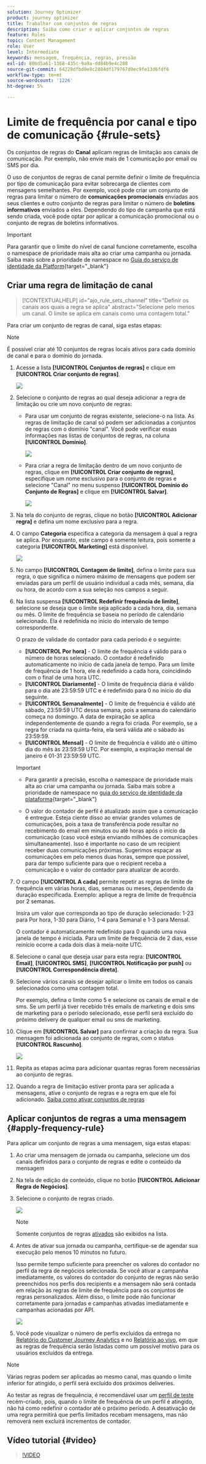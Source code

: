 ```yaml
---
solution: Journey Optimizer
product: journey optimizer
title: Trabalhar com conjuntos de regras
description: Saiba como criar e aplicar conjuntos de regras
feature: Rules
topic: Content Management
role: User
level: Intermediate
keywords: mensagem, frequência, regras, pressão
exl-id: 80bd5a61-1368-435c-9a9a-dd84b9e4c208
source-git-commit: 64228dfbd0e8c2884df179767d0ec9fe13d6fdf6
workflow-type: tm+mt
source-wordcount: '1226'
ht-degree: 5%

---
```


# Limite de frequência por canal e tipo de comunicação {#rule-sets}

Os conjuntos de regras do **Canal** aplicam regras de limitação aos canais de comunicação. Por exemplo, não envie mais de 1 comunicação por email ou SMS por dia.

O uso de conjuntos de regras de canal permite definir o limite de frequência por tipo de comunicação para evitar sobrecarga de clientes com mensagens semelhantes. Por exemplo, você pode criar um conjunto de regras para limitar o número de **comunicações promocionais** enviadas aos seus clientes e outro conjunto de regras para limitar o número de **boletins informativos** enviados a eles. Dependendo do tipo de campanha que está sendo criada, você pode optar por aplicar a comunicação promocional ou o conjunto de regras de boletins informativos.

>[!IMPORTANT]
>
>Para garantir que o limite do nível de canal funcione corretamente, escolha o namespace de prioridade mais alta ao criar uma campanha ou jornada. Saiba mais sobre a prioridade de namespace no [Guia do serviço de identidade da Platform](https://experienceleague.adobe.com/pt-br/docs/experience-platform/identity/features/identity-graph-linking-rules/namespace-priority){target="_blank"}

## Criar uma regra de limitação de canal

>[!CONTEXTUALHELP]
>id="ajo_rule_sets_channel"
>title="Definir os canais aos quais a regra se aplica"
>abstract="Selecione pelo menos um canal. O limite se aplica em canais como uma contagem total."

Para criar um conjunto de regras de canal, siga estas etapas:

>[!NOTE]
>
>É possível criar até 10 conjuntos de regras locais ativos para cada domínio de canal e para o domínio do jornada.

1. Acesse a lista **[!UICONTROL Conjuntos de regras]** e clique em **[!UICONTROL Criar conjunto de regras]**.

   ![](assets/rule-sets-create-button.png)

1. Selecione o conjunto de regras ao qual deseja adicionar a regra de limitação ou crie um novo conjunto de regras:

   * Para usar um conjunto de regras existente, selecione-o na lista. As regras de limitação de canal só podem ser adicionadas a conjuntos de regras com o domínio &quot;canal&quot;. Você pode verificar essas informações nas listas de conjuntos de regras, na coluna **[!UICONTROL Domínio]**.

     ![](assets/journey-capping-list.png)

   * Para criar a regra de limitação dentro de um novo conjunto de regras, clique em **[!UICONTROL Criar conjunto de regras]**, especifique um nome exclusivo para o conjunto de regras e selecione &quot;Canal&quot; no menu suspenso **[!UICONTROL Domínio do Conjunto de Regras]** e clique em **[!UICONTROL Salvar]**.

     ![](assets/rule-sets-create.png)

1. Na tela do conjunto de regras, clique no botão **[!UICONTROL Adicionar regra]** e defina um nome exclusivo para a regra.

1. O campo **Categoria** especifica a categoria da mensagem à qual a regra se aplica. Por enquanto, este campo é somente leitura, pois somente a categoria **[!UICONTROL Marketing]** está disponível.

   ![](assets/rule-set-channels.png)

1. No campo **[!UICONTROL Contagem de limite]**, defina o limite para sua regra, o que significa o número máximo de mensagens que podem ser enviadas para um perfil de usuário individual a cada mês, semana, dia ou hora, de acordo com a sua seleção nos campos a seguir.

1. Na lista suspensa **[!UICONTROL Redefinir frequência de limite]**, selecione se deseja que o limite seja aplicado a cada hora, dia, semana ou mês. O limite de frequência se baseia no período de calendário selecionado. Ela é redefinida no início do intervalo de tempo correspondente.

   O prazo de validade do contador para cada período é o seguinte:

   * **[!UICONTROL Por hora]** - O limite de frequência é válido para o número de horas selecionado. O contador é redefinido automaticamente no início de cada janela de tempo. Para um limite de frequência de 1 hora, ele é redefinido a cada hora, coincidindo com o final de uma hora UTC.
   * **[!UICONTROL Diariamente]** - O limite de frequência diária é válido para o dia até 23:59:59 UTC e é redefinido para 0 no início do dia seguinte.
   * **[!UICONTROL Semanalmente]** - O limite de frequência é válido até sábado, 23:59:59 UTC dessa semana, pois a semana do calendário começa no domingo. A data de expiração se aplica independentemente de quando a regra foi criada. Por exemplo, se a regra for criada na quinta-feira, ela será válida até o sábado às 23:59:59.
   * **[!UICONTROL Mensal]** - O limite de frequência é válido até o último dia do mês às 23:59:59 UTC. Por exemplo, a expiração mensal de janeiro é 01-31 23:59:59 UTC.

   >[!IMPORTANT]
   >
   >* Para garantir a precisão, escolha o namespace de prioridade mais alta ao criar uma campanha ou jornada. Saiba mais sobre a prioridade de namespace no [guia do serviço de identidade da plataforma](https://experienceleague.adobe.com/pt-br/docs/experience-platform/identity/features/identity-graph-linking-rules/namespace-priority){target="_blank"}<br/>
   >
   >* O valor do contador de perfil é atualizado assim que a comunicação é entregue. Esteja ciente disso ao enviar grandes volumes de comunicações, pois a taxa de transferência pode resultar no recebimento do email em minutos ou até horas após o início da comunicação (caso você esteja enviando milhões de comunicações simultaneamente). Isso é importante no caso de um recipient receber duas comunicações próximas. Sugerimos espaçar as comunicações em pelo menos duas horas, sempre que possível, para dar tempo suficiente para que o recipient receba a comunicação e o valor do contador para atualizar de acordo.

1. O campo **[!UICONTROL A cada]** permite repetir as regras de limite de frequência em várias horas, dias, semanas ou meses, dependendo da duração especificada. Exemplo: aplique a regra de limite de frequência por 2 semanas.

   Insira um valor que corresponda ao tipo de duração selecionado: 1-23 para Por hora, 1-30 para Diário, 1-4 para Semanal e 1-3 para Mensal.

   O contador é automaticamente redefinido para 0 quando uma nova janela de tempo é iniciada. Para um limite de frequência de 2 dias, esse reinício ocorre a cada dois dias à meia-noite UTC.

1. Selecione o canal que deseja usar para esta regra: **[!UICONTROL Email]**, **[!UICONTROL SMS]**, **[!UICONTROL Notificação por push]** ou **[!UICONTROL Correspondência direta]**.

1. Selecione vários canais se desejar aplicar o limite em todos os canais selecionados como uma contagem total.

   Por exemplo, defina o limite como 5 e selecione os canais de email e de sms. Se um perfil já tiver recebido três emails de marketing e dois sms de marketing para o período selecionado, esse perfil será excluído do próximo delivery de qualquer email ou sms de marketing.

1. Clique em **[!UICONTROL Salvar]** para confirmar a criação da regra. Sua mensagem foi adicionada ao conjunto de regras, com o status **[!UICONTROL Rascunho]**.

   ![](assets/rule-set-rule-created.png)

1. Repita as etapas acima para adicionar quantas regras forem necessárias ao conjunto de regras.

1. Quando a regra de limitação estiver pronta para ser aplicada a mensagens, ative o conjunto de regras e a regra em que ele foi adicionado. [Saiba como ativar conjuntos de regras](../conflict-prioritization/rule-sets.md#create)

## Aplicar conjuntos de regras a uma mensagem {#apply-frequency-rule}

Para aplicar um conjunto de regras a uma mensagem, siga estas etapas:

1. Ao criar uma mensagem de jornada ou campanha, selecione um dos canais definidos para o conjunto de regras e edite o conteúdo da mensagem

1. Na tela de edição de conteúdo, clique no botão **[!UICONTROL Adicionar Regra de Negócios]**.

1. Selecione o conjunto de regras criado.

   ![](assets/rule-set-campaign-add-rule-button.png)

   >[!NOTE]
   >
   >Somente conjuntos de regras [ativados](#activate-rule) são exibidos na lista.

   <!--Messages where the category selected is **[!UICONTROL Transactional]** will not be evaluated against business rules.-->

1. Antes de ativar sua jornada ou campanha, certifique-se de agendar sua execução pelo menos 10 minutos no futuro.

   Isso permite tempo suficiente para preencher os valores do contador no perfil da regra de negócios selecionada. Se você ativar a campanha imediatamente, os valores do contador do conjunto de regras não serão preenchidos nos perfis dos recipients e a mensagem não será contada em relação às regras de limite de frequência para os conjuntos de regras personalizados. Além disso, o limite pode não funcionar corretamente para jornadas e campanhas ativadas imediatamente e campanhas acionadas por API.

   ![](assets/rule-set-schedule-campaign.png)

1. Você pode visualizar o número de perfis excluídos da entrega no [Relatório do Customer Journey Analytics](../reports/report-gs-cja.md) e no [Relatório ao vivo](../reports/live-report.md), em que as regras de frequência serão listadas como um possível motivo para os usuários excluídos da entrega.

>[!NOTE]
>
>Várias regras podem ser aplicadas ao mesmo canal, mas quando o limite inferior for atingido, o perfil será excluído dos próximos deliveries.

Ao testar as regras de frequência, é recomendável usar um [perfil de teste](../audience/creating-test-profiles.md) recém-criado, pois, quando o limite de frequência de um perfil é atingido, não há como redefinir o contador até o próximo período. A desativação de uma regra permitirá que perfis limitados recebam mensagens, mas não removerá nem excluirá incrementos de contador.

<!--add a new section for default priority namespace.-->

<!--
## Example: combine several rules {#frequency-rule-example}

You can combine several message frequency rules, such as described in the example below.

1. [Create a rule](#create-new-rule) called *Overall Marketing Capping*:

   * Select all channels.
   * Set capping to 12 monthly.

   ![](assets/message-rules-ex-overall-cap.png)

1. To further restrict the number of marketing-based push notifications that a user is sent, create a second rule called *Push Marketing Cap*:

   * Select Push channel.
   * Set capping to 4 monthly.

   ![](assets/message-rules-ex-push-cap.png)

1. Save and [activate](#activate-rule) the rule.

1. [Create a message](../building-journeys/journeys-message.md) for every channel you want to communicate through and select the **[!UICONTROL Marketing]** category for each message. [Learn how to apply a frequency rule](#apply-frequency-rule)

   ![](assets/journey-message-category.png)

In this scenario, an individual profile:
* can receive up to 12 marketing messages per month;
* but will be excluded from marketing push notifications after they have received 4 push notifications.-->

## Vídeo tutorial {#video}

>[!VIDEO](https://video.tv.adobe.com/v/3435531?quality=12)
